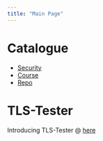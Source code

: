 ```yaml
---
title: "Main Page"
---
```


# Catalogue
- [Security](/security/)
- [Course](/course/)
- [Repo](/repo/)

# TLS-Tester
Introducing TLS-Tester @ [here](https://tomahawkd.github.io/TLS-Tester/)
